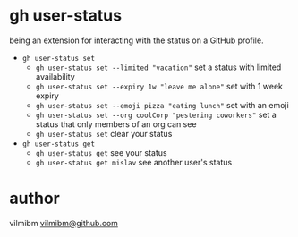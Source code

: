 # gh user-status

being an extension for interacting with the status on a GitHub profile.

- `gh user-status set`
	- `gh user-status set --limited "vacation"` set a status with limited availability
	- `gh user-status set --expiry 1w "leave me alone"` set with 1 week expiry
	- `gh user-status set --emoji pizza "eating lunch"` set with an emoji
	- `gh user-status set --org coolCorp "pestering coworkers"` set a status that only members of an org can see
	- `gh user-status set` clear your status
- `gh user-status get`
	- `gh user-status get` see your status
	- `gh user-status get mislav` see another user's status

# author

vilmibm <vilmibm@github.com>